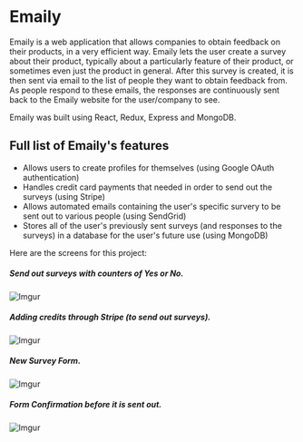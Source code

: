 # Emaily

Emaily is a web application that allows companies to obtain feedback on their products, in a very efficient way. Emaily lets the user create a survey about their product, typically about a particularly feature of their product, or sometimes even just the product in general. After this survey is created, it is then sent via email to the list of people they want to obtain feedback from. As people respond to these emails, the responses are continuously sent back to the Emaily website for the user/company to see.

Emaily was built using React, Redux, Express and MongoDB.

## Full list of Emaily's features

- Allows users to create profiles for themselves (using Google OAuth authentication)
- Handles credit card payments that needed in order to send out the surveys (using Stripe)
- Allows automated emails containing the user's specific survery to be sent out to various people (using SendGrid)
- Stores all of the user's previously sent surveys (and responses to the surveys) in a database for the user's future use (using MongoDB)

Here are the screens for this project:

##### Send out surveys with counters of Yes or No.
![Imgur](https://i.imgur.com/WSTe9xy.png)

##### Adding credits through Stripe (to send out surveys).
![Imgur](https://i.imgur.com/1PgOxrM.png)

##### New Survey Form.
![Imgur](https://i.imgur.com/TP72Fks.png)

##### Form Confirmation before it is sent out.
![Imgur](https://i.imgur.com/gUuHgnL.png)
